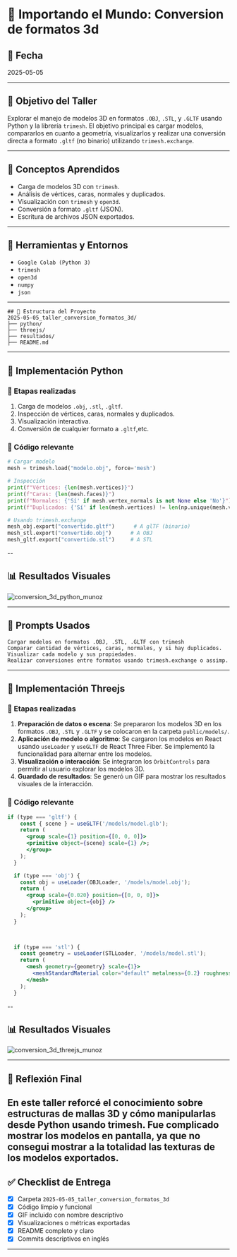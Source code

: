 # 🧪 Importando el Mundo: Conversion de formatos 3d

## 📅 Fecha
2025-05-05

---

## 🎯 Objetivo del Taller

Explorar el manejo de modelos 3D en formatos `.OBJ`, `.STL`, y `.GLTF` usando Python y la librería `trimesh`. El objetivo principal es cargar modelos, compararlos en cuanto a geometría, visualizarlos y realizar una conversión directa a formato `.gltf` (no binario) utilizando `trimesh.exchange`.

---

## 🧠 Conceptos Aprendidos

- Carga de modelos 3D con `trimesh`.
- Análisis de vértices, caras, normales y duplicados.
- Visualización con `trimesh` y `open3d`.
- Conversión a formato `.gltf` (JSON).
- Escritura de archivos JSON exportados.

---

## 🔧 Herramientas y Entornos

- `Google Colab (Python 3)`
- `trimesh`
- `open3d`
- `numpy`
- `json`

---
```
## 📁 Estructura del Proyecto
2025-05-05_taller_conversion_formatos_3d/
├── python/
├── threejs/
├── resultados/
├── README.md
```
---

## 🧪 Implementación Python

### 🔹 Etapas realizadas
1. Carga de modelos `.obj`, `.stl`, `.gltf`.
2. Inspección de vértices, caras, normales y duplicados.
3. Visualización interactiva.
4. Conversión de cualquier formato a `.gltf`,etc.

### 🔹 Código relevante

```python
# Cargar modelo
mesh = trimesh.load("modelo.obj", force='mesh')

# Inspección
print(f"Vértices: {len(mesh.vertices)}")
print(f"Caras: {len(mesh.faces)}")
print(f"Normales: {'Sí' if mesh.vertex_normals is not None else 'No'}")
print(f"Duplicados: {'Sí' if len(mesh.vertices) != len(np.unique(mesh.vertices, axis=0)) else 'No'}")

# Usando trimesh.exchange
mesh_obj.export("convertido.gltf")      # A glTF (binario)
mesh_stl.export("convertido.obj")      # A OBJ
mesh_gltf.export("convertido.stl")     # A STL

```

--

## 📊 Resultados Visuales

![conversion_3d_python_munoz](https://github.com/user-attachments/assets/eca6b065-bbbe-4d28-a5c1-af26b23c54de)

---

## 🧩 Prompts Usados

```text
Cargar modelos en formatos .OBJ, .STL, .GLTF con trimesh 
Comparar cantidad de vértices, caras, normales, y si hay duplicados.
Visualizar cada modelo y sus propiedades.
Realizar conversiones entre formatos usando trimesh.exchange o assimp.
```
---

## 🧪 Implementación Threejs

### 🔹 Etapas realizadas
1. **Preparación de datos o escena**: Se prepararon los modelos 3D en los formatos `.OBJ`, `.STL` y `.GLTF` y se colocaron en la carpeta `public/models/`.
2. **Aplicación de modelo o algoritmo**: Se cargaron los modelos en React usando `useLoader` y `useGLTF` de React Three Fiber. Se implementó la funcionalidad para alternar entre los modelos.
3. **Visualización o interacción**: Se integraron los `OrbitControls` para permitir al usuario explorar los modelos 3D.
4. **Guardado de resultados**: Se generó un GIF  para mostrar los resultados visuales de la interacción.


### 🔹 Código relevante

```jsx
if (type === 'gltf') {
    const { scene } = useGLTF('/models/model.glb');
    return (
      <group scale={1} position={[0, 0, 0]}> 
      <primitive object={scene} scale={1} />;
      </group>
    );
  } 

  if (type === 'obj') {
    const obj = useLoader(OBJLoader, '/models/model.obj');
    return (
      <group scale={0.020} position={[0, 0, 0]}>
        <primitive object={obj} />
      </group>
    );
  }
  


  if (type === 'stl') {
    const geometry = useLoader(STLLoader, '/models/model.stl');
    return (
      <mesh geometry={geometry} scale={1}>
        <meshStandardMaterial color="default" metalness={0.2} roughness={0.5} />
      </mesh>
    );
  }
```

--

## 📊 Resultados Visuales

![conversion_3d_threejs_munoz](https://github.com/user-attachments/assets/e62c8984-cb74-467e-b07d-5f38c32b34d2)

---

## 💬 Reflexión Final

En este taller reforcé el conocimiento sobre estructuras de mallas 3D y cómo manipularlas desde Python usando trimesh. 
Fue complicado mostrar los modelos en pantalla, ya que no consegui mostrar a la totalidad las texturas de los modelos exportados.
---

## ✅ Checklist de Entrega

- [x] Carpeta `2025-05-05_taller_conversion_formatos_3d`
- [x] Código limpio y funcional
- [x] GIF incluido con nombre descriptivo
- [x] Visualizaciones o métricas exportadas
- [x] README completo y claro
- [x] Commits descriptivos en inglés

---
